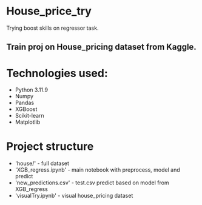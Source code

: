 # House_price_try
Trying boost skills on regressor task.

## Train proj on House_pricing dataset from Kaggle.

# Technologies used:
- Python 3.11.9
- Numpy
- Pandas
- XGBoost
- Scikit-learn
- Matplotlib

# Project structure
- 'house/' - full dataset
- 'XGB_regress.ipynb' - main notebook with preprocess, model and predict
- 'new_predictions.csv' - test.csv predict based on model from XGB_regress
- 'visualTry.ipynb' - visual house_pricing dataset

